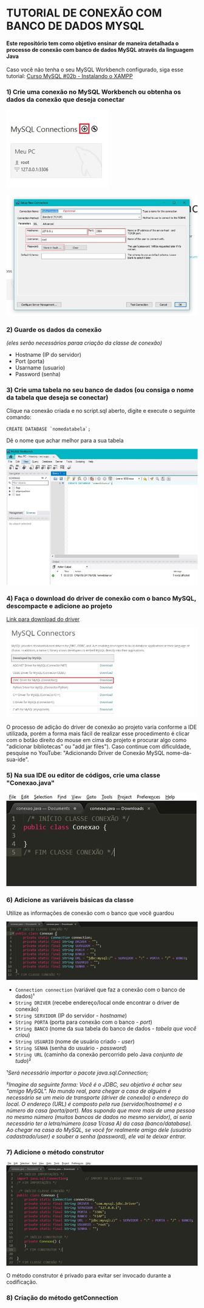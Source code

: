 # TUTORIAL DE CONEXÃO COM BANCO DE DADOS MYSQL
#### Este repositório tem como objetivo ensinar de maneira detalhada o processo de conexão com banco de dados MySQL através da linguagem Java

Caso você não tenha o seu MySQL Workbench configurado, siga esse tutorial: [Curso MySQL #02b - Instalando o XAMPP](https://www.youtube.com/watch?v=R2HrwSQ6EPM&list=PLHz_AreHm4dkBs-795Dsgvau_ekxg8g1r&index=3)


### 1) Crie uma conexão no MySQL Workbench ou obtenha os dados da conexão que deseja conectar

![Criando conexão no MySQL Workbench](img/img001.JPG)

![Configurando conexão no MySQL Workbench](img/img002.JPG)


### 2) Guarde os dados da conexão

*(eles serão necessários paraa criação da classe de conexão)*
  * Hostname (IP do servidor)
  * Port (porta)
  * Usarname (usuario)
  * Password (senha)


### 3) Crie uma tabela no seu banco de dados (ou consiga o nome da tabela que deseja se conectar)

Clique na conexão criada e no script.sql aberto, digite e execute o seguinte comando:

```
CREATE DATABASE `nomedatabela`;
```
Dê o nome que achar melhor para a sua tabela

![Criando tabela](img/img006.JPG)


### 4) Faça o download do driver de conexão com o banco MySQL, descompacte e adicione ao projeto

[Link para download do driver](https://www.mysql.com/products/connector/)

![Baixando JDBC MySQL](img/img003.JPG)

O processo de adição do driver de conexão ao projeto varia conforme a IDE utilizada, porém a forma mais fácil de realizar esse procedimento é clicar com o botão direito do mouse em cima do projeto e procurar algo como "adicionar bibliotecas" ou "add jar files"). 
Caso continue com dificuldade, pesquise no YouTube: "Adicionando Driver de Conexão MySQL nome-da-sua-ide".


### 5) Na sua IDE ou editor de códigos, crie uma classe "Conexao.java"

![Criando classe "Conexão.java"](img/img004.JPG)


### 6) Adicione as variáveis básicas da classe

Utilize as informações de conexão com o banco que você guardou

![Variáveis básicas da classe](img/img005.JPG)
 
 * `Connection connection` (variável que faz a conexão com o banco de dados)¹
 * `String DRIVER` (recebe endereço/local onde encontrar o driver de conexão)
 * `String SERVIDOR` (IP do servidor - *hostname*)
 * `String PORTA` (porta para conexão com o banco - *port*)
 * `String BANCO` (nome da sua tabela do banco de dados - *tabela que você criou*)
 * `String USUARIO` (nome de usuário criado - *user*)
 * `String SENHA` (senha do usuário - *password*)
 * `String URL` (caminho da conexão percorrido pelo Java *conjunto de tudo*)²
 
 ¹*Será necessário importar o pacote java.sql.Connection;*
 
 ²*Imagine da seguinte forma: Você é o JDBC, seu objetivo é achar seu "amigo MySQL". No mundo real, para chegar a casa de alguém é necessário se um meio de transporte (driver de conexão) o endereço do local. O endereço (URL) é composto pela rua (servidor/hostname) e o número da casa (porta/port). Mas supondo que more mais de uma pessoa no mesmo número (muitos bancos de dados no mesmo servidor), aí seria necessário ter a letra/número (casa 1/casa A) da casa (banco/database). Ao chegar na casa do MySQL, se você for realmente amigo dele (usuário cadastrado/user) e souber a senha (password), ele vai te deixar entrar.*


### 7)  Adicione o método construtor
 
 ![Método construtor](img/img007.JPG)
 
 O método construtor é privado para evitar ser invocado durante a codificação.
 
 
 ### 8)  Criação do método getConnection

